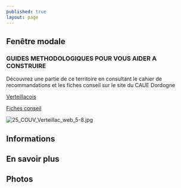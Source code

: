 ```yaml
---
published: true
layout: page
---
```


## Fenêtre modale

### GUIDES METHODOLOGIQUES POUR VOUS AIDER A CONSTRUIRE

Découvrez une partie de ce territoire en consultant le cahier de recommandations et les fiches conseil sur le site du CAUE Dordogne

<a href="https://fr.calameo.com/read/004999995deda6ecd9c3f " target="_blank">Verteillacois </a>

<a href="http://cauedordogne.com/25-fiches-conseils/ " target="_blank">Fiches conseil </a>


![25_COUV_Verteillac_web_5-8.jpg]({{site.baseurl}}/data/images/25/portrait/25_COUV_Verteillac_web_5-8.jpg)

## Informations

## En savoir plus

## Photos
